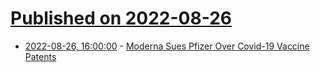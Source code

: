 # [Published on 2022-08-26](index.md)

* [2022-08-26, 16:00:00](https://science.slashdot.org/story/22/08/26/160205/moderna-sues-pfizer-over-covid-19-vaccine-patents?utm_source=rss1.0mainlinkanon&utm_medium=feed) - [Moderna Sues Pfizer Over Covid-19 Vaccine Patents](https://science.slashdot.org/story/22/08/26/160205/moderna-sues-pfizer-over-covid-19-vaccine-patents?utm_source=rss1.0mainlinkanon&utm_medium=feed)
